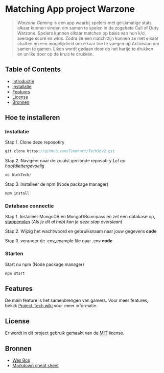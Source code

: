 # Matching App project Warzone

> *Warzone Gaming* is een app waarbij spelers met gelijkmatige stats elkaar kunnen vinden om samen te spelen in de 
> zogehete Call of Duty Warzone. Spelers kunnen elkaar matchen op basis van hun k/d, average score en wins. Zodra ze
> een match zijn kunnen ze met elkaar chatten en een mogelijkheid om elkaar toe te voegen op Activision om samen te 
> gamen. Liken wordt gedaan door op het hartje te drukken en unlike door op de kruis te drukken.

## Table of Contents

* [Introductie](https://github.com/Timmhart/Tech3bv2#matching-app-project-warzone)
* [Installatie](https://github.com/Timmhart/Tech3bv2#hoe-te-installeren)
* [Features](https://github.com/Timmhart/Tech3bv2#features)
* [License](https://github.com/Timmhart/Tech3bv2#license)
* [Bronnen](https://github.com/Timmhart/Tech3bv2#bronnen)

## Hoe te installeren

### Installatie

Stap 1. Clone deze reposotiry
```js
git clone https://github.com/Timmhart/Tech3bv2.git
```
Stap 2. Navigeer naar de zojuist geclonde reposotiry *Let op hoofdlettergevoelig*
```js
cd blokTech/
```
Stap 3. Installeer de npm (Node package manager)
```js
npm install
```

### Database connectie
Stap 1. Installeer MongoDB en MongoDBcompass en zet een database op, [stappenplan](https://docs.atlas.mongodb.com/getting-started/) (*Als je dit al hebt kan je deze stap overslaan*)

Stap 2.
Wijzig het wachtwoord en gebruiksnaam naar jouw gegevens
**code**
  
Stap 3.
verander de .env_example file naar .env
**code**

### Starten

Start nu npm (Node package manager)
```js
npm start
```

## Features

De main feature is het samenbrengen van gamers. Voor meer features, bekijk [Project Tech wiki](https://github.com/Timmhart/Tech3bv2/wiki/ProjectTech) voor meer informatie.

## License

Er wordt in dit project gebruik gemaakt van de [MIT](https://github.com/Timmhart/Tech3bv2/blob/main/LICENSE) license.

## Bronnen

* [Wes Bos](https://www.youtube.com/watch?v=Je5w18nn-e8&list=PLu8EoSxDXHP7v7K5nZSMo9XWidbJ_Bns3)
* [Markdown cheat sheet](https://github.com/adam-p/markdown-here/wiki/Markdown-Cheatsheet)


 